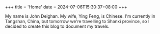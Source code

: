 +++
title = 'Home'
date = 2024-07-06T15:30:37+08:00
+++

My name is John Deighan. My wife, Ying Feng, is Chinese.
I'm currently in Tangshan, China, but tomorrow we're
travelling to Shanxi province, so I decided to create
this blog to document my travels.
